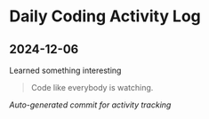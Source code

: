 # Daily Coding Activity Log

## 2024-12-06

Learned something interesting

> Code like everybody is watching.

*Auto-generated commit for activity tracking*
